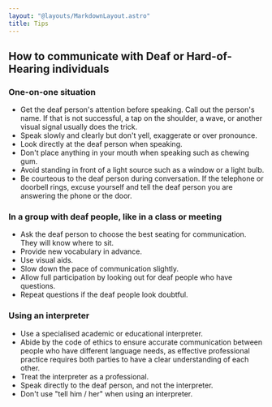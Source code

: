 ```yaml
---
layout: "@layouts/MarkdownLayout.astro"
title: Tips
---
```


## How to communicate with Deaf or Hard-of-Hearing individuals

### One-on-one situation

- Get the deaf person's attention before speaking.
  Call out the person's name.
  If that is not successful,
  a tap on the shoulder, a wave,
  or another visual signal usually does the trick.
- Speak slowly and clearly but don't yell, exaggerate or over pronounce.
- Look directly at the deaf person when speaking.
- Don't place anything in your mouth when speaking such as chewing gum.
- Avoid standing in front of a light source such as a window or a light bulb.
- Be courteous to the deaf person during conversation.
  If the telephone or doorbell rings,
  excuse yourself and tell the deaf person
  you are answering the phone or the door.

### In a group with deaf people, like in a class or meeting

- Ask the deaf person to choose the best seating for communication.
  They will know where to sit.
- Provide new vocabulary in advance.
- Use visual aids.
- Slow down the pace of communication slightly.
- Allow full participation by looking out for deaf people who have questions.
- Repeat questions if the deaf people look doubtful.

### Using an interpreter

- Use a specialised academic or educational interpreter.
- Abide by the code of ethics to ensure accurate communication
  between people who have different language needs,
  as effective professional practice requires both parties
  to have a clear understanding of each other.
- Treat the interpreter as a professional.
- Speak directly to the deaf person, and not the interpreter.
- Don't use "tell him / her" when using an interpreter.

